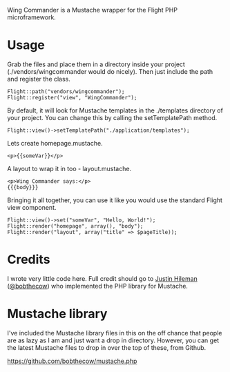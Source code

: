 Wing Commander is a Mustache wrapper for the Flight PHP microframework.

Usage
=====

Grab the files and place them in a directory inside your project (./vendors/wingcommander would do nicely). Then just include the path and register the class.

	Flight::path("vendors/wingcommander");
	Flight::register("view", "WingCommander");

By default, it will look for Mustache templates in the ./templates directory of your project. You can change this by calling the setTemplatePath method.

	Flight::view()->setTemplatePath("./application/templates");

Lets create homepage.mustache.

	<p>{{someVar}}</p>

A layout to wrap it in too - layout.mustache.

	<p>Wing Commander says:</p>
	{{{body}}}

Bringing it all together, you can use it like you would use the standard Flight view component.

	Flight::view()->set("someVar", "Hello, World!");
	Flight::render("homepage", array(), "body");
	Flight::render("layout", array("title" => $pageTitle));

Credits
=======

I wrote very little code here. Full credit should go to [Justin Hileman](http://justinhileman.com/) ([@bobthecow](https://twitter.com/#!/bobthecow)) who implemented the PHP library for Mustache.

Mustache library
================

I've included the Mustache library files in this on the off chance that people are as lazy as I am and just want a drop in directory. However, you can get the latest Mustache files to drop in over the top of these, from Github.

<https://github.com/bobthecow/mustache.php>